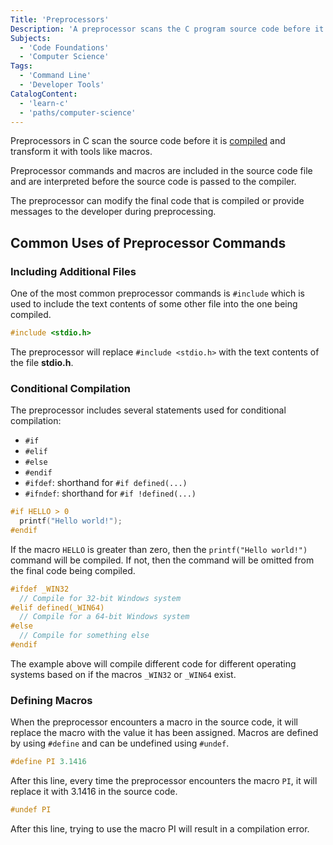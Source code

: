 ```yaml
---
Title: 'Preprocessors'
Description: 'A preprocessor scans the C program source code before it is compiled, allowing the source code to expand macros, include other files, and conditionally compile blocks of source code.'
Subjects:
  - 'Code Foundations'
  - 'Computer Science'
Tags:
  - 'Command Line'
  - 'Developer Tools'
CatalogContent:
  - 'learn-c'
  - 'paths/computer-science'
---
```


Preprocessors in C scan the source code before it is [compiled](https://www.codecademy.com/resources/docs/c/compiling) and transform it with tools like macros.

Preprocessor commands and macros are included in the source code file and are interpreted before the source code is passed to the compiler.

The preprocessor can modify the final code that is compiled or provide messages to the developer during preprocessing.

## Common Uses of Preprocessor Commands

### Including Additional Files

One of the most common preprocessor commands is `#include` which is used to include the text contents of some other file into the one being compiled.

```c
#include <stdio.h>
```

The preprocessor will replace `#include <stdio.h>` with the text contents of the file **stdio.h**.

### Conditional Compilation

The preprocessor includes several statements used for conditional compilation:

- `#if`
- `#elif`
- `#else`
- `#endif`
- `#ifdef`: shorthand for `#if defined(...)`
- `#ifndef`: shorthand for `#if !defined(...)`

```c
#if HELLO > 0
  printf("Hello world!");
#endif
```

If the macro `HELLO` is greater than zero, then the `printf("Hello world!")` command will be compiled. If not, then the command will be omitted from the final code being compiled.

```c
#ifdef _WIN32
  // Compile for 32-bit Windows system
#elif defined(_WIN64)
  // Compile for a 64-bit Windows system
#else
  // Compile for something else
#endif
```

The example above will compile different code for different operating systems based on if the macros `_WIN32` or `_WIN64` exist.

### Defining Macros

When the preprocessor encounters a macro in the source code, it will replace the macro with the value it has been assigned. Macros are defined by using `#define` and can be undefined using `#undef`.

```c
#define PI 3.1416
```

After this line, every time the preprocessor encounters the macro `PI`, it will replace it with 3.1416 in the source code.

```c
#undef PI
```

After this line, trying to use the macro PI will result in a compilation error.
